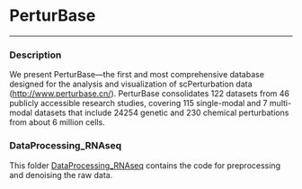 # PerturBase
---------------------------
### Description
We present PerturBase—the first and most comprehensive database designed for the analysis and visualization of scPerturbation data (http://www.perturbase.cn/). PerturBase consolidates 122 datasets from 46 publicly accessible research studies, covering 115 single-modal and 7 multi-modal datasets that include 24254 genetic and 230 chemical perturbations from about 6 million cells.




### DataProcessing_RNAseq
This folder [DataProcessing_RNAseq](DataProcessing_RNAseq) contains the code for preprocessing and denoising the raw data.
